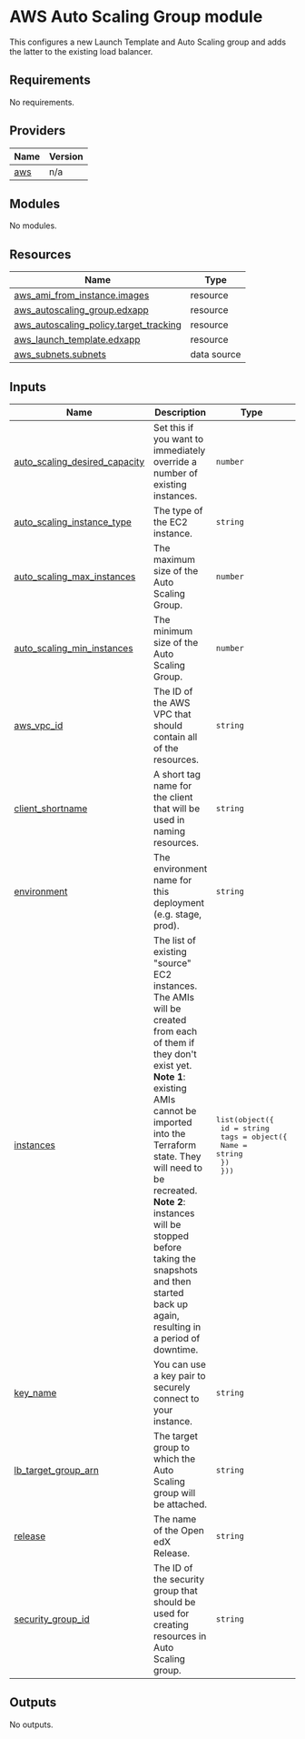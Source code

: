 # AWS Auto Scaling Group module

This configures a new Launch Template and Auto Scaling group and adds the latter to the existing load balancer.

<!-- BEGIN_TF_DOCS -->
## Requirements

No requirements.

## Providers

| Name | Version |
|------|---------|
| <a name="provider_aws"></a> [aws](#provider\_aws) | n/a |

## Modules

No modules.

## Resources

| Name | Type |
|------|------|
| [aws_ami_from_instance.images](https://registry.terraform.io/providers/hashicorp/aws/latest/docs/resources/ami_from_instance) | resource |
| [aws_autoscaling_group.edxapp](https://registry.terraform.io/providers/hashicorp/aws/latest/docs/resources/autoscaling_group) | resource |
| [aws_autoscaling_policy.target_tracking](https://registry.terraform.io/providers/hashicorp/aws/latest/docs/resources/autoscaling_policy) | resource |
| [aws_launch_template.edxapp](https://registry.terraform.io/providers/hashicorp/aws/latest/docs/resources/launch_template) | resource |
| [aws_subnets.subnets](https://registry.terraform.io/providers/hashicorp/aws/latest/docs/data-sources/subnets) | data source |

## Inputs

| Name | Description | Type | Default | Required |
|------|-------------|------|---------|:--------:|
| <a name="input_auto_scaling_desired_capacity"></a> [auto\_scaling\_desired\_capacity](#input\_auto\_scaling\_desired\_capacity) | Set this if you want to immediately override a number of existing instances. | `number` | `null` | no |
| <a name="input_auto_scaling_instance_type"></a> [auto\_scaling\_instance\_type](#input\_auto\_scaling\_instance\_type) | The type of the EC2 instance. | `string` | `"t3.xlarge"` | no |
| <a name="input_auto_scaling_max_instances"></a> [auto\_scaling\_max\_instances](#input\_auto\_scaling\_max\_instances) | The maximum size of the Auto Scaling Group. | `number` | `4` | no |
| <a name="input_auto_scaling_min_instances"></a> [auto\_scaling\_min\_instances](#input\_auto\_scaling\_min\_instances) | The minimum size of the Auto Scaling Group. | `number` | `2` | no |
| <a name="input_aws_vpc_id"></a> [aws\_vpc\_id](#input\_aws\_vpc\_id) | The ID of the AWS VPC that should contain all of the resources. | `string` | n/a | yes |
| <a name="input_client_shortname"></a> [client\_shortname](#input\_client\_shortname) | A short tag name for the client that will be used in naming resources. | `string` | n/a | yes |
| <a name="input_environment"></a> [environment](#input\_environment) | The environment name for this deployment (e.g. stage, prod). | `string` | n/a | yes |
| <a name="input_instances"></a> [instances](#input\_instances) | The list of existing "source" EC2 instances. The AMIs will be created from each of them if they don't exist yet.<br>**Note 1**: existing AMIs cannot be imported into the Terraform state. They will need to be recreated.<br>**Note 2**: instances will be stopped before taking the snapshots and then started back up again, resulting in a period of downtime. | <pre>list(object({<br>    id   = string<br>    tags = object({<br>      Name = string<br>    })<br>  }))</pre> | n/a | yes |
| <a name="input_key_name"></a> [key\_name](#input\_key\_name) | You can use a key pair to securely connect to your instance. | `string` | `"appserver"` | no |
| <a name="input_lb_target_group_arn"></a> [lb\_target\_group\_arn](#input\_lb\_target\_group\_arn) | The target group to which the Auto Scaling group will be attached. | `string` | n/a | yes |
| <a name="input_release"></a> [release](#input\_release) | The name of the Open edX Release. | `string` | n/a | yes |
| <a name="input_security_group_id"></a> [security\_group\_id](#input\_security\_group\_id) | The ID of the security group that should be used for creating resources in Auto Scaling group. | `string` | n/a | yes |

## Outputs

No outputs.
<!-- END_TF_DOCS -->
